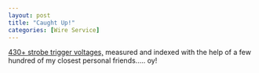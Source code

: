 ```yaml
---
layout: post
title: "Caught Up!"
categories: [Wire Service]
---
```

<a href="/photo/strobeVolts.html">430+ strobe trigger voltages,</a> measured and indexed with the help of a few hundred of my closest personal friends..... oy!


